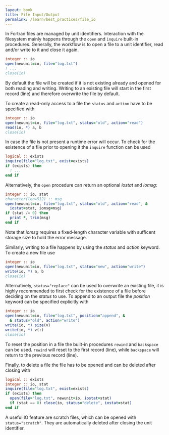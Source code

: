 ```yaml
---
layout: book
title: File Input/Output
permalink: /learn/best_practices/file_io
---
```


In Fortran files are managed by unit identifiers. Interaction with the filesystem
mainly happens through the ``open`` and ``inquire`` built-in procedures.
Generally, the workflow is to open a file to a unit identifier, read and/or write
to it and close it again.

```fortran
integer :: io
open(newunit=io, file="log.txt")
! ...
close(io)
```

By default the file will be created if it is not existing already and opened for
both reading and writing. Writing to an existing file will start in the first
record (line) and therefore overwrite the file by default.

To create a read-only access to a file the ``status`` and ``action`` have to be
specified with

```fortran
integer :: io
open(newunit=io, file="log.txt", status="old", action="read")
read(io, *) a, b
close(io)
```

In case the file is not present a runtime error will occur. To check for the existence
of a file prior to opening it the ``inquire`` function can be used

```fortran
logical :: exists
inquire(file="log.txt", exist=exists)
if (exists) then
  ! ...
end if
```

Alternatively, the ``open`` procedure can return an optional *iostat* and *iomsg*:

```fortran
integer :: io, stat
character(len=512) :: msg
open(newunit=io, file="log.txt", status="old", action="read", &
  iostat=stat, iomsg=msg)
if (stat /= 0) then
  print *, trim(msg)
end if
```

Note that *iomsg* requires a fixed-length character variable with sufficent storage
size to hold the error message.

Similarly, writing to a file happens by using the *status* and *action* keyword.
To create a new file use

```fortran
integer :: io
open(newunit=io, file="log.txt", status="new", action="write")
write(io, *) a, b
close(io)
```

Alternatively, ``status="replace"`` can be used to overwrite an existing file,
it is highly recommended to first check for the existence of a file before deciding
on the *status* to use.
To append to an output file the *position* keyword can be specified explicitly with

```fortran
integer :: io
open(newunit=io, file="log.txt", position="append", &
  & status="old", action="write")
write(io, *) size(v)
write(io, *) v(:)
close(io)
```

To reset the position in a file the built-in procedures ``rewind`` and ``backspace``
can be used. ``rewind`` will reset to the first record (line), while ``backspace`` will
return to the previous record (line).

Finally, to delete a file the file has to be opened and can be deleted after closing
with

```fortran
logical :: exists
integer :: io, stat
inquire(file="log.txt", exist=exists)
if (exists) then
  open(file="log.txt", newunit=io, iostat=stat)
  if (stat == 0) close(io, status="delete", iostat=stat)
end if
```

A useful IO feature are scratch files, which can be opened with ``status="scratch"``.
They are automatically deleted after closing the unit identifier.
